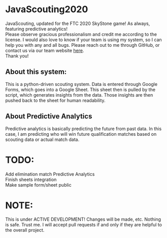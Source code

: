 # JavaScouting2020
JavaScouting, updated for the FTC 2020 SkyStone game! As always, featuring predictive analytics! \
Please observe gracious professionalism and credit me according to the license. 
I would also love to know if your team is using my system, so I can help you with any and all bugs. 
Please reach out to me through GitHub, or contact us via our team website [here](https://javascouts.org).  \
Thank you!
## About this system:
This is a python-driven scouting system. Data is entered through Google Forms, which goes into a Google Sheet. 
This sheet then is pulled by the script, which generates insights from the data. 
Those insights are then pushed back to the sheet for human readability.
## About Predictive Analytics
Predictive analytics is basically predicting the future from past data. 
In this case, I am predicting who will win future qualification matches based on scouting data or actual match data.
# TODO:
Add elimination match Predictive Analytics \
Finish sheets integration \
Make sample form/sheet public
# NOTE:
This is under ACTIVE DEVELOPMENT! Changes will be made, etc. Nothing is safe. Trust me. 
I will accept pull requests if and only if they are helpful to the overall project.